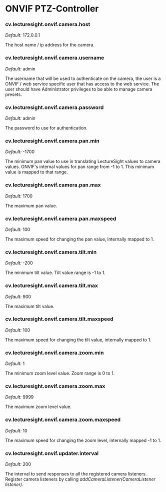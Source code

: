# ONVIF PTZ-Controller

### cv.lecturesight.onvif.camera.host

*Default:* 172.0.0.1

The host name / ip address for the camera.

### cv.lecturesight.onvif.camera.username

*Default:* admin

The username that will be used to authenticate on the camera, the user is
a ONVIF / web service specific user that has access to the web service.
The user should have Administrator privileges to be able to manage camera
presets.

### cv.lecturesight.onvif.camera.password

*Default:* admin

The password to use for authentication.

### cv.lecturesight.onvif.camera.pan.min

*Default:* -1700

The minimum pan value to use in translating LectureSight values to camera values.
ONVIF's internal values for pan range from -1 to 1. This minimum value is mapped
to that range.

### cv.lecturesight.onvif.camera.pan.max

*Default:* 1700

The maximum pan value.

### cv.lecturesight.onvif.camera.pan.maxspeed

*Default:* 100

The maximum speed for changing the pan value, internally mapped to 1.

### cv.lecturesight.onvif.camera.tilt.min

*Default:* -200

The minimum tilt value. Tilt value range is -1 to 1.

### cv.lecturesight.onvif.camera.tilt.max

*Default:* 900

The maximum tilt value.

### cv.lecturesight.onvif.camera.tilt.maxspeed

*Default:* 100

The maximum speed for changing the tilt value, internally mapped to 1.

### cv.lecturesight.onvif.camera.zoom.min

*Default:* 1

The minimum zoom level value. Zoom range is 0 to 1.

### cv.lecturesight.onvif.camera.zoom.max

*Default:* 9999

The maximum zoom level value.

### cv.lecturesight.onvif.camera.zoom.maxspeed

*Default:* 10

The maximum speed for changing the zoom level, internally mapped -1 to 1.

### cv.lecturesight.onvif.updater.interval

*Default:* 200

The interval to send responses to all the registered camera listeners.
Register camera listeners by calling *addCameraListener(CameraListener listener)*.
